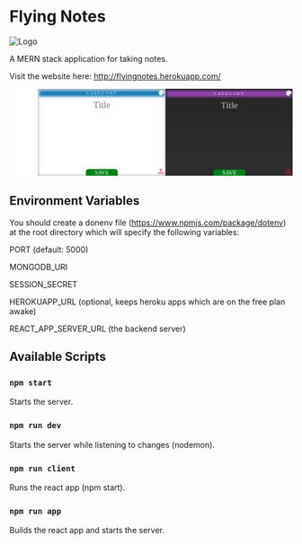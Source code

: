 # Flying Notes

![Logo](/client/public/favicon.ico)</br>

A MERN stack application for taking notes.

Visit the website here: http://flyingnotes.herokuapp.com/

![Notes](/images/notes.png)</br>

## Environment Variables
You should create a donenv file (https://www.npmjs.com/package/dotenv) at the root directory which will specify the following variables:</br>

PORT (default: 5000)</br>

MONGODB_URI</br>

SESSION_SECRET</br>

HEROKUAPP_URL (optional, keeps heroku apps which are on the free plan awake)</br>

REACT_APP_SERVER_URL (the backend server)</br>

## Available Scripts

### `npm start`
Starts the server.</br>

### `npm run dev`
Starts the server while listening to changes (nodemon).</br>

### `npm run client`
Runs the react app (npm start).</br>

### `npm run app`
Builds the react app and starts the server.
